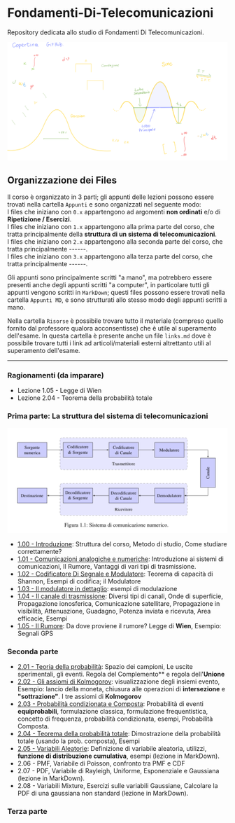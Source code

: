 # Fondamenti-Di-Telecomunicazioni
Repository dedicata allo studio di Fondamenti Di Telecomunicazioni.

![](https://raw.githubusercontent.com/follen99/Fondamenti-Di-Telecomunicazioni/main/Risorse/image-20230204203723287.png?token=GHSAT0AAAAAAB6GSW7OMBLQLB2CA7SEC7D4Y66WR4Q)

## Organizzazione dei Files
Il corso è organizzato in 3 parti; gli appunti delle lezioni possono essere trovati nella cartella ```Appunti``` e sono organizzati nel seguente modo:  
I files che iniziano con ```0.x``` appartengono ad argomenti **non ordinati** e/o di **Ripetizione / Esercizi**.  
I files che iniziano con ```1.x``` appartengono alla prima parte del corso, che tratta principalmente della **struttura di un sistema di telecomunicazioni**.  
I files che iniziano con ```2.x``` appartengono alla seconda parte del corso, che tratta principalmente ------.  
I files che iniziano con ```3.x``` appartengono alla terza parte del corso, che tratta principalmente ------.

Gli appunti sono principalmente scritti "a mano", ma potrebbero essere presenti anche degli appunti scritti "a computer", in particolare tutti gli appunti vengono scritti in ```MarkDown```; questi files possono essere trovati nella cartella ```Appunti MD```, e sono strutturati allo stesso modo degli appunti scritti a mano.

Nella cartella ```Risorse``` è possibile trovare tutto il materiale (compreso quello fornito dal professore qualora acconsentisse) che è utile al superamento dell'esame. In questa cartella è presente anche un file ```links.md``` dove è possibile trovare tutti i link ad articoli/materiali esterni altrettanto utili al superamento dell'esame.
___
### Ragionamenti (da imparare)
- Lezione 1.05 - Legge di Wien
- Lezione 2.04 - Teorema della probabilità totale

### Prima parte: La struttura del sistema di telecomunicazioni

![image](https://github.com/follen99/Fondamenti-Di-Telecomunicazioni/blob/main/Risorse/Sistema_di_comunicazione_numerico.png?raw=true)
- [1.00 - Introduzione](https://github.com/follen99/Fondamenti-Di-Telecomunicazioni/blob/main/Appunti/1.00%20-%20Introduzione.pdf): Struttura del corso, Metodo di studio, Come studiare correttamente?
- [1.01 - Comunicazioni analogiche e numeriche](https://github.com/follen99/Fondamenti-Di-Telecomunicazioni/blob/main/Appunti/1.01%20-%20Comunicazioni%20Analogiche%20E%20Numeriche.pdf): Introduzione ai sistemi di comunicazioni,    Il Rumore, Vantaggi di vari tipi di trasmissione. 
- [1.02 - Codificatore Di Segnale e Modulatore](https://github.com/follen99/Fondamenti-Di-Telecomunicazioni/blob/main/Appunti/1.02%20-%20Codificatore%20Di%20Canale%20E%20Modulatore.pdf): Teorema di capacità di Shannon, Esempi di codifica; il Modulatore 
- [1.03 - Il modulatore in dettaglio](https://github.com/follen99/Fondamenti-Di-Telecomunicazioni/blob/main/Appunti/1.03%20-%20Il%20Modulatore%20In%20Dettaglio.pdf): esempi di modulazione
- [1.04 - Il canale di trasmissione](https://github.com/follen99/Fondamenti-Di-Telecomunicazioni/blob/main/Appunti/1.04%20-%20Il%20Canale%20Di%20Trasmissione.pdf): Diversi tipi di canali, Onde di superficie, Propagazione ionosferica, Comunicazione satellitare, Propagazione in visibilità, Attenuazione, Guadagno, Potenza inviata e ricevuta, Area efficacie, Esempi 
- [1.05 - Il Rumore](https://github.com/follen99/Fondamenti-Di-Telecomunicazioni/blob/main/Appunti/1.05%20-%20Il%20Rumore.pdf): Da dove proviene il rumore? Legge di **Wien**, Esempio: Segnali GPS
### Seconda parte
- [2.01 - Teoria della probabilità](https://github.com/follen99/Fondamenti-Di-Telecomunicazioni/blob/main/Appunti/2.01%20-%20Teoria%20Della%20Probabilit%C3%A0.pdf): Spazio dei campioni, Le uscite sperimentali, gli eventi. Regola del Complemento** e regola dell'**Unione**
- [2.02 -  Gli assiomi di Kolmogorov](): visualizzazione degli insiemi evento, Esempio: lancio della moneta, chiusura alle operazioni di **intersezione** e **"sottrazione"**. I tre assiomi di **Kolmogorov**
- [2.03 - Probabilità condizionata e Composta](): Probabilità di eventi **equiprobabili**, formulazione classica, formulazione frequentistica, concetto di frequenza, probabilità condizionata,  esempi, Probabilità Composta.
- [2.04 - Teorema della probabilità totale](): Dimostrazione della probabilità totale (usando la prob. composta), Esempi
- [2.05 - Variabili Aleatorie](https://github.com/follen99/Fondamenti-Di-Telecomunicazioni/blob/main/AppuntiMD/Lezione%202.05%20-%20Variabili%20Aleatorie.md): Definizione di variabile aleatoria, utilizzi, **funzione di distribuzione cumulativa**, esempi (lezione in MarkDown).
- 2.06 - PMF, Variabile di Poisson, confronto tra PMF e CDF
- 2.07 - PDF, Variabile di Rayleigh, Uniforme, Esponenziale e Gaussiana (lezione in MarkDown).
- 2.08 - Variabili Mixture, Esercizi sulle variabili Gaussiane, Calcolare la PDF di una gaussiana non standard (lezione in MarkDown).

### Terza parte